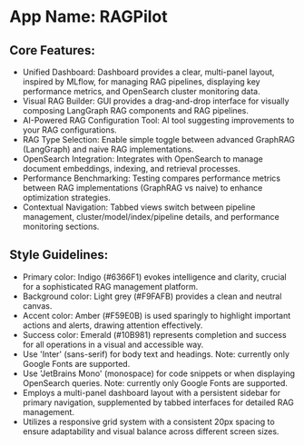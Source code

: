 # **App Name**: RAGPilot

## Core Features:

- Unified Dashboard: Dashboard provides a clear, multi-panel layout, inspired by MLflow, for managing RAG pipelines, displaying key performance metrics, and OpenSearch cluster monitoring data.
- Visual RAG Builder: GUI provides a drag-and-drop interface for visually composing LangGraph RAG components and RAG pipelines.
- AI-Powered RAG Configuration Tool: AI tool suggesting improvements to your RAG configurations.
- RAG Type Selection: Enable simple toggle between advanced GraphRAG (LangGraph) and naive RAG implementations.
- OpenSearch Integration: Integrates with OpenSearch to manage document embeddings, indexing, and retrieval processes.
- Performance Benchmarking: Testing compares performance metrics between RAG implementations (GraphRAG vs naive) to enhance optimization strategies.
- Contextual Navigation: Tabbed views switch between pipeline management, cluster/model/index/pipeline details, and performance monitoring sections.

## Style Guidelines:

- Primary color: Indigo (#6366F1) evokes intelligence and clarity, crucial for a sophisticated RAG management platform.
- Background color: Light grey (#F9FAFB) provides a clean and neutral canvas.
- Accent color: Amber (#F59E0B) is used sparingly to highlight important actions and alerts, drawing attention effectively.
- Success color: Emerald (#10B981) represents completion and success for all operations in a visual and accessible way.
- Use 'Inter' (sans-serif) for body text and headings. Note: currently only Google Fonts are supported.
- Use 'JetBrains Mono' (monospace) for code snippets or when displaying OpenSearch queries. Note: currently only Google Fonts are supported.
- Employs a multi-panel dashboard layout with a persistent sidebar for primary navigation, supplemented by tabbed interfaces for detailed RAG management.
- Utilizes a responsive grid system with a consistent 20px spacing to ensure adaptability and visual balance across different screen sizes.